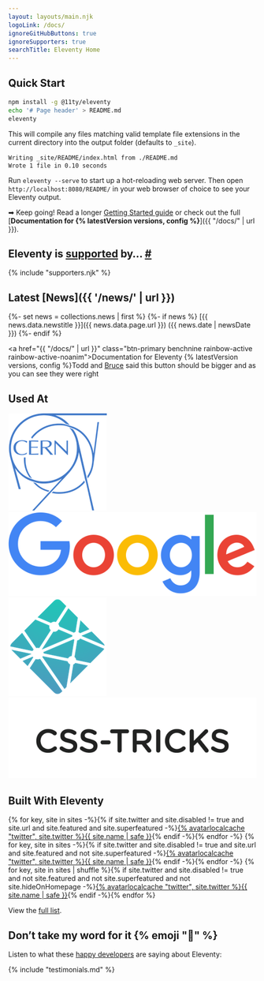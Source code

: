 ```yaml
---
layout: layouts/main.njk
logoLink: /docs/
ignoreGitHubButtons: true
ignoreSupporters: true
searchTitle: Eleventy Home
---
```


## Quick Start

``` bash
npm install -g @11ty/eleventy
echo '# Page header' > README.md
eleventy
```

This will compile any files matching valid template file extensions in the current directory into the output folder (defaults to `_site`).

``` text
Writing _site/README/index.html from ./README.md
Wrote 1 file in 0.10 seconds
```

Run `eleventy --serve` to start up a hot-reloading web server. Then open `http://localhost:8080/README/` in your web browser of choice to see your Eleventy output.

➡ Keep going! Read a longer [Getting Started guide](/docs/getting-started/) or check out the full [**Documentation for {% latestVersion versions, config %}**]({{ "/docs/" | url }}).

<h2 id="eleventy-is-supported-by">Eleventy is <a href="/docs/supporters/">supported</a> by… <a class="direct-link" href="#eleventy-is-supported-by">#</a></h2>

{% include "supporters.njk" %}

## Latest [News]({{ '/news/' | url }})

{%- set news = collections.news | first %}
{%- if news %}
[{{ news.data.newstitle }}]({{ news.data.page.url }}) ({{ news.date | newsDate }})
{%- endif %}


<a href="{{ "/docs/" | url }}" class="btn-primary benchnine rainbow-active rainbow-active-noanim">Documentation for <span>Eleventy {% latestVersion versions, config %}</span></a><span>Todd and [Bruce](https://twitter.com/brucel/status/1107699886584143872) said this button should be bigger and as you can see they were right</span>

## Used At

<div class="used-by">
    <a href="https://home.cern/" class="elv-externalexempt"><img src="/img/orgs/cern.png" alt="CERN"></a>
    <a href="https://www.google.com/" class="elv-externalexempt"><img src="/img/orgs/google.svg" alt="Google"></a>
    <a href="https://www.netlify.com/" class="elv-externalexempt"><img src="/img/orgs/netlify.png" alt="Netlify"></a>
    <a href="https://css-tricks.com/" class="elv-externalexempt"><img src="/img/orgs/css-tricks.png" alt="CSS-Tricks"></a>
</div>

## Built With Eleventy

<div class="facepile">
    {% for key, site in sites -%}{% if site.twitter and site.disabled != true and site.url and site.featured and site.superfeatured -%}<a href="{{ site.url }}" class="elv-externalexempt">{% avatarlocalcache "twitter", site.twitter %}<span class="sr-only">{{ site.name | safe }}</span></a>{% endif -%}{% endfor -%}
    {% for key, site in sites -%}{% if site.twitter and site.disabled != true and site.url and site.featured and not site.superfeatured -%}<a href="{{ site.url }}" class="elv-externalexempt">{% avatarlocalcache "twitter", site.twitter %}<span class="sr-only">{{ site.name | safe }}</span></a>{% endif -%}{% endfor -%}
    {% for key, site in sites | shuffle %}{% if site.twitter and site.disabled != true and not site.featured and not site.superfeatured and not site.hideOnHomepage -%}<a href="{{ site.url or site.source_url }}" class="elv-externalexempt">{% avatarlocalcache "twitter", site.twitter %}<span class="sr-only">{{ site.name | safe }}</span></a>{% endif -%}{% endfor %}
</div>

View the [full list](/docs/sites/).

## Don’t take my word for it {% emoji "🌈" %}

Listen to what these [happy developers](/docs/testimonials/) are saying about Eleventy:

{% include "testimonials.md" %}

